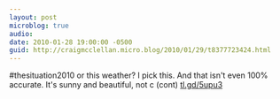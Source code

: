 ```yaml
---
layout: post
microblog: true
audio: 
date: 2010-01-28 19:00:00 -0500
guid: http://craigmcclellan.micro.blog/2010/01/29/t8377723424.html
---
```

#thesituation2010 or this weather? I pick this. And that isn't even 100% accurate. It's sunny and beautiful, not c (cont) [tl.gd/5upu3](http://tl.gd/5upu3)
